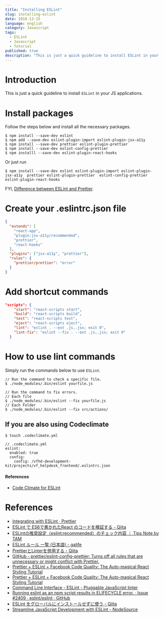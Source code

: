 ```yaml
---
title: "Installing ESLint"
slug: installing-eslint
date: 2018-12-15
language: english
category: Javascript
tags:
  - ESLint
  - Javascript
  - Tutorial
published: true
description: "This is just a quick guideline to install ESLint in your JS applications. Follow the steps below and install all the necessary packages."
---
```

# Introduction 
This is just a quick guideline to install `ESLint` in your JS applications.

# Install packages
Follow the steps below and install all the necessary packages.

```console
$ npm install --save-dev eslint 
$ npm add --save-dev eslint-plugin-import eslint-plugin-jsx-a11y 
$ npm install --save-dev prettier eslint-plugin-prettier
$ npm install --save-dev eslint-config-prettier
$ npm installl --save-dev eslint-plugin-react-hooks
```

Or just run 

```console
$ npm install --save-dev eslint eslint-plugin-import eslint-plugin-jsx-a11y  prettier eslint-plugin-prettier  eslint-config-prettier eslint-plugin-react-hooks
```

FYI, [Difference between ESLint and Prettier](https://www.futurehosting.com/blog/prettier-vs-eslint-whats-the-difference/).

# Create your .eslintrc.json file

```json
{
  "extends": [
    "react-app",
    "plugin:jsx-a11y/recommended",
    "prettier",
    "react-hooks"
  ],
  "plugins": ["jsx-a11y", "prettier"],
  "rules": {
    "prettier/prettier": "error"
  }
}
```

# Add shortcut commands 

```json
"scripts": {
    "start": "react-scripts start",
    "build": "react-scripts build",
    "test": "react-scripts test",
    "eject": "react-scripts eject",
    "lint": "eslint . --ext .js,.jsx; exit 0",
    "lint-fix": "eslint --fix . --ext .js,.jsx; exit 0"
  }
```

# How to use lint commands
Simply run the commands below to use `ESLint`.

```console
// Run the command to check a specific file.
$ ./node_modules/.bin/eslint yourfile.js

// Run the command to fix errors.
// Each file
$ ./node_modules/.bin/eslint --fix yourfile.js
// Each Folder
$ ./node_modules/.bin/eslint --fix src/actions/
```
## If you are also using Codeclimate

```console
$ touch .codeclimate.yml
```

```
// .codeclimate.yml
eslint:
  enabled: true
  config:
    config: /vfhd-development-kit/projects/vf_helpdesk_frontend/.eslintrc.json
```
#### References
- [Code Climate for ESLint](https://docs.codeclimate.com/docs/eslint)

# References
- [Integrating with ESLint · Prettier](https://prettier.io/docs/en/eslint.html)
- [ESLint で ES6で書かれたReact のコードを検証する - Qiita](https://qiita.com/kjugk/items/b9dfc876e16dbfa4f447#eslint-plugin-react-%E3%81%AE-recommened-rulues-%E3%82%92%E9%81%A9%E7%94%A8%E3%81%99%E3%82%8B)
- [ESLintの推奨設定（eslint:recommended）のチェック内容 ｜ Tips Note by TAM](https://www.tam-tam.co.jp/tipsnote/javascript/post11934.html)
- [ESLint ルール 一覧 (日本語) - galife](https://garafu.blogspot.com/2017/02/eslint-rules-jp.html)
- [PrettierとLinterを併用する - Qiita](https://qiita.com/sigwyg/items/ebb21ef70550cee7a163)
- [GitHub - prettier/eslint-config-prettier: Turns off all rules that are unnecessary or might conflict with Prettier.](https://github.com/prettier/eslint-config-prettier#special-rules)
- [Prettier + ESLint + Facebook Code Quality: The Auto-magical React Styling Tutorial](https://medium.com/@eliotjunior/prettier-eslint-facebook-code-quality-the-auto-magical-react-styling-tutorial-19481acb10dd)
- [Prettier + ESLint + Facebook Code Quality: The Auto-magical React Styling Tutorial](https://medium.com/@eliotjunior/prettier-eslint-facebook-code-quality-the-auto-magical-react-styling-tutorial-19481acb10dd)
- [Command Line Interface - ESLint - Pluggable JavaScript linter](https://eslint.org/docs/user-guide/command-line-interface#--ext)
- [Running eslint as an npm script results in ELIFECYCLE error. · Issue #2409 · eslint/eslint · GitHub](https://github.com/eslint/eslint/issues/2409)
- [ESLint をグローバルにインストールせずに使う - Qiita](https://qiita.com/mysticatea/items/6bd56ff691d3a1577321)
- [Streamline JavaScript Development with ESLint - NodeSource](https://nodesource.com/blog/streamline-javascript-development-with-eslint/)

